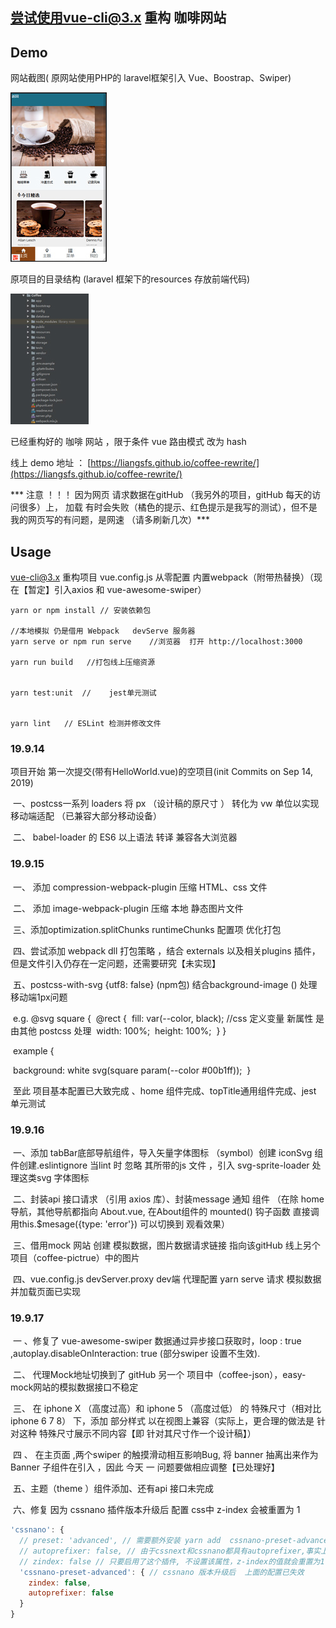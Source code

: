 ## 尝试使用vue-cli@3.x 重构 咖啡网站

## Demo

网站截图( 原网站使用PHP的 laravel框架引入 Vue、Boostrap、Swiper)

![coffee](/img/coffee.jpg)



原项目的目录结构 (laravel 框架下的resources 存放前端代码)

![coffee-directory](/img/coffee-directory.jpg)



已经重构好的 咖啡 网站  ，限于条件   vue 路由模式 改为  hash  

线上  demo   地址 ： [https://liangsfs.github.io/coffee-rewrite/](https://liangsfs.github.io/coffee-rewrite/)

***  注意 ！！！  因为网页 请求数据在gitHub （我另外的项目，gitHub 每天的访问很多）上， 加载 有时会失败（橘色的提示、红色提示是我写的测试），但不是我的网页写的有问题，是网速 （请多刷新几次）***

 

## Usage

vue-cli@3.x 重构项目 vue.config.js 从零配置 内置webpack（附带热替换）（现在【暂定】引入axios 和 vue-awesome-swiper）

```
yarn or npm install // 安装依赖包

//本地模拟 仍是借用 Webpack   devServe 服务器   
yarn serve or npm run serve    //浏览器  打开 http://localhost:3000

yarn run build   //打包线上压缩资源 


yarn test:unit  //    jest单元测试


yarn lint   // ESLint 检测并修改文件
```

 

### 19.9.14     

  项目开始  第一次提交(带有HelloWorld.vue)的空项目(init   Commits on Sep 14, 2019)

​        一、postcss一系列 loaders  将  px  （设计稿的原尺寸 ） 转化为 vw  单位以实现 移动端适配  （已兼容大部分移动设备）

​        二、 babel-loader 的 ES6 以上语法 转译 兼容各大浏览器



### 19.9.15  

​               一、 添加  compression-webpack-plugin 压缩  HTML、css 文件

​                二、 添加 image-webpack-plugin 压缩 本地 静态图片文件

​                三、添加optimization.splitChunks    runtimeChunks 配置项  优化打包

​                四、尝试添加 webpack dll 打包策略 ，结合 externals 以及相关plugins 插件，但是文件引入仍存在一定问题，还需要研究【未实现】

​                五、postcss-with-svg {utf8: false} (npm包) 结合background-image () 处理 移动端1px问题

​                        e.g.  @svg square {
​                                             @rect {
​                                                 fill: var(--color, black);   //css  定义变量 新属性  是由其他 postcss 处理
​                                                 width: 100%;
​                                                height: 100%;
​                                              } 
​                                   }

​                        example {

​                                  background: white svg(square param(--color #00b1ff));
​                         }

​                        至此  项目基本配置已大致完成 、home  组件完成、topTitle通用组件完成、jest 单元测试 



### 19.9.16  

​                    一、添加 tabBar底部导航组件，导入矢量字体图标 （symbol）创建 iconSvg 组件创建.eslintignore  当lint 时 忽略  其所带的js 文件 ，引入 svg-sprite-loader 处理这类svg 字体图标

​                    二、封装api  接口请求 （引用 axios 库）、封装message 通知 组件 （在除 home 导航，其他导航都指向 About.vue,  在About组件的 mounted() 钩子函数 直接调用this.$mesage({type: 'error'})   可以切换到 观看效果）

​                   三、借用mock 网站 创建 模拟数据，图片数据请求链接 指向该gitHub 线上另个项目（coffee-pictrue）中的图片              

​                   四、vue.config.js devServer.proxy dev端 代理配置 yarn serve  请求 模拟数据并加载页面已实现



### 19.9.17    

​                 一 、修复了 vue-awesome-swiper  数据通过异步接口获取时，loop : true ,autoplay.disableOnInteraction: true (部分swiper 设置不生效).

​                 二、 代理Mock地址切换到了 gitHub 另一个 项目中（coffee-json），easy-mock网站的模拟数据接口不稳定 

​                 三、 在 iphone X （高度过高）和 iphone 5 （高度过低） 的 特殊尺寸（相对比 iphone 6 7 8）  下，添加 部分样式 以在视图上兼容（实际上，更合理的做法是 针对这种 特殊尺寸展示不同内容【即 针对其尺寸作一个设计稿】）

​                四 、 在主页面 ,两个swiper 的触摸滑动相互影响Bug, 将 banner 抽离出来作为Banner 子组件在引入 ，因此 今天  一 问题要做相应调整【已处理好】

​                五、主题（theme ）组件添加、还有api 接口未完成 

​                六、修复 因为 cssnano 插件版本升级后 配置       css中  z-index  会被重置为 1 

```javascript
'cssnano': {
  // preset: 'advanced', // 需要额外安装 yarn add  cssnano-preset-advanced --dev
  // autoprefixer: false, // 由于cssnext和cssnano都具有autoprefixer,事实上只需要一个
  // zindex: false // 只要启用了这个插件, 不设置该属性，z-index的值就会重置为1
  'cssnano-preset-advanced': { // cssnano 版本升级后  上面的配置已失效
    zindex: false,
    autoprefixer: false       
  }
}
```
